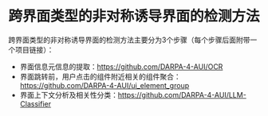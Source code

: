 
# 跨界面类型的非对称诱导界面的检测方法
跨界面类型的非对称诱导界面的检测方法主要分为3个步骤（每个步骤后面附带一个项目链接）：
- 界面信息元信息的提取：<https://github.com/DARPA-4-AUI/OCR>
- 界面跳转前，用户点击的组件附近相关的组件聚合：<https://github.com/DARPA-4-AUI/ui_element_group>
- 界面上下文分析及相关性分类：<https://github.com/DARPA-4-AUI/LLM-Classifier>
